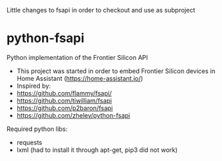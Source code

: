 Little changes to fsapi in order to checkout and use as subproject

# python-fsapi
Python implementation of the Frontier Silicon API
- This project was started in order to embed Frontier Silicon devices in Home Assistant (https://home-assistant.io/)
- Inspired by:
 - https://github.com/flammy/fsapi/
 - https://github.com/tiwilliam/fsapi
 - https://github.com/p2baron/fsapi
 - https://github.com/zhelev/python-fsapi

Required python libs:
  - requests
  - lxml (had to install it through apt-get, pip3 did not work)

  